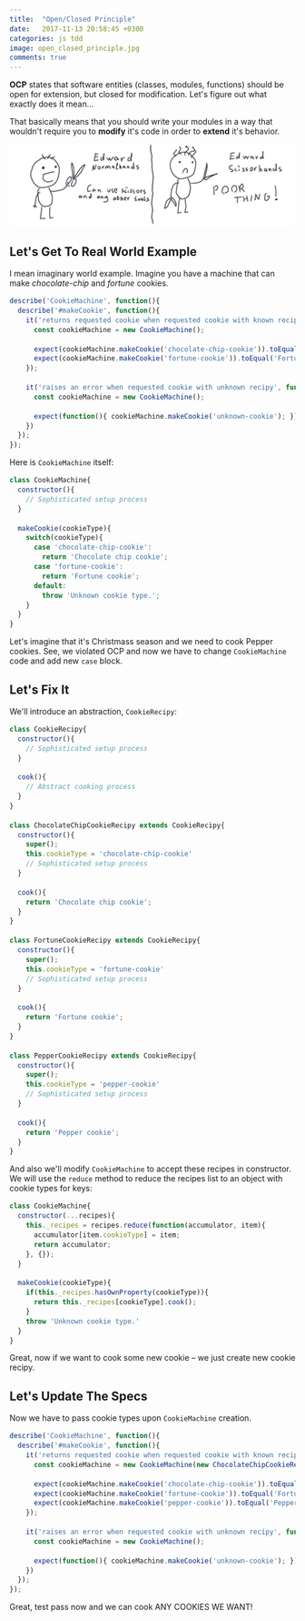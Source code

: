 ```yaml
---
title:  "Open/Closed Principle"
date:   2017-11-13 20:58:45 +0300
categories: js tdd
image: open_closed_principle.jpg
comments: true
---
```


__OCP__ states that software entities (classes, modules, functions) should be open for extension, but closed for modification. Let's figure out what exactly does it mean…

That basically means that you should write your modules in a way that wouldn't require you to __modify__ it's code in order to __extend__ it's behavior.

![open/closed principle](/assets/images/open_closed_1.png)

## Let's Get To Real World Example

I mean imaginary world example. Imagine you have a machine that can make _chocolate-chip_ and _fortune_ cookies.

```js
describe('CookieMachine', function(){
  describe('#makeCookie', function(){
    it('returns requested cookie when requested cookie with known recipy', function(){
      const cookieMachine = new CookieMachine();

      expect(cookieMachine.makeCookie('chocolate-chip-cookie')).toEqual('Chocolate chip cookie');
      expect(cookieMachine.makeCookie('fortune-cookie')).toEqual('Fortune cookie');
    });

    it('raises an error when requested cookie with unknown recipy', function(){
      const cookieMachine = new CookieMachine();

      expect(function(){ cookieMachine.makeCookie('unknown-cookie'); }).toThrow('Unknown cookie type.');
    })
  });
});
```

Here is `CookieMachine` itself:

```js
class CookieMachine{
  constructor(){
    // Sophisticated setup process
  }

  makeCookie(cookieType){
    switch(cookieType){
      case 'chocolate-chip-cookie':
        return 'Chocolate chip cookie';
      case 'fortune-cookie':
        return 'Fortune cookie';
      default:
        throw 'Unknown cookie type.';
    }
  }
}

```

Let's imagine that it's Christmass season and we need to cook Pepper cookies. See, we violated OCP and now we have to change `CookieMachine` code and add new `case` block.

## Let's Fix It

We'll introduce an abstraction, `CookieRecipy`:

```js
class CookieRecipy{
  constructor(){
    // Sophisticated setup process
  }

  cook(){
    // Abstract cooking process  
  }
}

class ChocolateChipCookieRecipy extends CookieRecipy{
  constructor(){
    super();
    this.cookieType = 'chocolate-chip-cookie'
    // Sophisticated setup process
  }

  cook(){
    return 'Chocolate chip cookie';
  }
}

class FortuneCookieRecipy extends CookieRecipy{
  constructor(){
    super();
    this.cookieType = 'fortune-cookie'
    // Sophisticated setup process
  }

  cook(){
    return 'Fortune cookie';
  }
}

class PepperCookieRecipy extends CookieRecipy{
  constructor(){
    super();
    this.cookieType = 'pepper-cookie'
    // Sophisticated setup process
  }

  cook(){
    return 'Pepper cookie';
  }
}
```

And also we'll modify `CookieMachine` to accept these recipes in constructor. We will use the `reduce` method to reduce the recipes list to an object with cookie types for keys:

```js
class CookieMachine{
  constructor(...recipes){
    this._recipes = recipes.reduce(function(accumulator, item){
      accumulator[item.cookieType] = item;
      return accumulator;
    }, {});
  }

  makeCookie(cookieType){
    if(this._recipes.hasOwnProperty(cookieType)){
      return this._recipes[cookieType].cook();
    }
    throw 'Unknown cookie type.'
  }
}
```

Great, now if we want to cook some new cookie – we just create new cookie recipy.

## Let's Update The Specs

Now we have to pass cookie types upon `CookieMachine` creation.

```js
describe('CookieMachine', function(){
  describe('#makeCookie', function(){
    it('returns requested cookie when requested cookie with known recipy', function(){
      const cookieMachine = new CookieMachine(new ChocolateChipCookieRecipy(), new FortuneCookieRecipy(), new PepperCookieRecipy());

      expect(cookieMachine.makeCookie('chocolate-chip-cookie')).toEqual('Chocolate chip cookie');
      expect(cookieMachine.makeCookie('fortune-cookie')).toEqual('Fortune cookie');
      expect(cookieMachine.makeCookie('pepper-cookie')).toEqual('Pepper cookie');
    });

    it('raises an error when requested cookie with unknown recipy', function(){
      const cookieMachine = new CookieMachine();

      expect(function(){ cookieMachine.makeCookie('unknown-cookie'); }).toThrow('Unknown cookie type.');
    })
  });
});
```

Great, test pass now and we can cook ANY COOKIES WE WANT!
